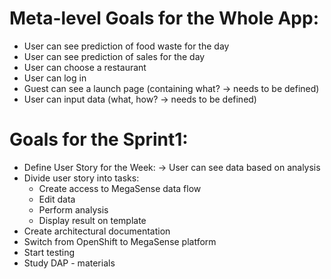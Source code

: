# Meta-level Goals for the Whole App:
  - User can see prediction of food waste for the day
  - User can see prediction of sales for the day
  - User can choose a restaurant
  - User can log in
  - Guest can see a launch page (containing what? -> needs to be defined)
  - User can input data (what, how? -> needs to be defined)
  
# Goals for the Sprint1:
  - Define User Story for the Week:
    -> User can see data based on analysis
  - Divide user story into tasks:
    - Create access to MegaSense data flow
    - Edit data
    - Perform analysis
    - Display result on template
  - Create architectural documentation
  - Switch from OpenShift to MegaSense platform
  - Start testing
  - Study DAP - materials
